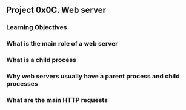 ## Project 0x0C. Web server

### Learning Objectives

### What is the main role of a web server
### What is a child process
### Why web servers usually have a parent process and child processes
### What are the main HTTP requests
